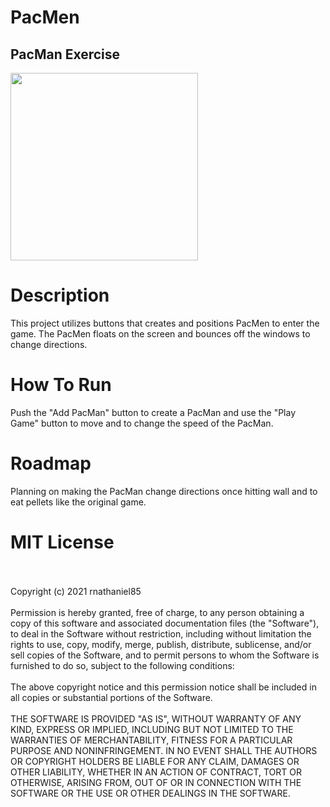 # PacMen
## PacMan Exercise
<img src="/img/PacMan1.png" width= '300px'/>

# Description
This project utilizes buttons that creates and positions PacMen to enter the game. The PacMen floats on the screen and bounces off the windows to change directions. 

# How To Run
Push the "Add PacMan" button to create a PacMan and use the "Play Game" button to move and to change the speed of the PacMan.

# Roadmap
Planning on making the PacMan change directions once hitting wall and to eat pellets like the original game.

# MIT License
</br>
</br>
Copyright (c) 2021 rnathaniel85
</br>
</br>
Permission is hereby granted, free of charge, to any person obtaining a copy
of this software and associated documentation files (the "Software"), to deal
in the Software without restriction, including without limitation the rights
to use, copy, modify, merge, publish, distribute, sublicense, and/or sell
copies of the Software, and to permit persons to whom the Software is
furnished to do so, subject to the following conditions:
</br>
</br>
The above copyright notice and this permission notice shall be included in all
copies or substantial portions of the Software.
</br>
</br>
THE SOFTWARE IS PROVIDED "AS IS", WITHOUT WARRANTY OF ANY KIND, EXPRESS OR
IMPLIED, INCLUDING BUT NOT LIMITED TO THE WARRANTIES OF MERCHANTABILITY,
FITNESS FOR A PARTICULAR PURPOSE AND NONINFRINGEMENT. IN NO EVENT SHALL THE
AUTHORS OR COPYRIGHT HOLDERS BE LIABLE FOR ANY CLAIM, DAMAGES OR OTHER
LIABILITY, WHETHER IN AN ACTION OF CONTRACT, TORT OR OTHERWISE, ARISING FROM,
OUT OF OR IN CONNECTION WITH THE SOFTWARE OR THE USE OR OTHER DEALINGS IN THE
SOFTWARE.

